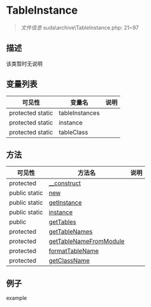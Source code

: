 #  TableInstance 

> *文件信息* suda\archive\TableInstance.php: 21~97



## 描述

该类暂时无说明





## 变量列表
| 可见性 |  变量名   | 说明 |
|--------|----|------|
| protected static  | tableInstances | | 
| protected static  | instance | | 
| protected static  | tableClass | | 



## 方法


| 可见性 | 方法名 | 说明 |
|--------|-------|------|
| protected |[__construct](TableInstance/__construct.md) |  |
| public static|[new](TableInstance/new.md) |  |
| public static|[getInstance](TableInstance/getInstance.md) |  |
| public static|[instance](TableInstance/instance.md) |  |
| public |[getTables](TableInstance/getTables.md) |  |
| protected |[getTableNames](TableInstance/getTableNames.md) |  |
| protected |[getTableNameFromModule](TableInstance/getTableNameFromModule.md) |  |
| protected |[formatTableName](TableInstance/formatTableName.md) |  |
| protected |[getClassName](TableInstance/getClassName.md) |  |



## 例子

example